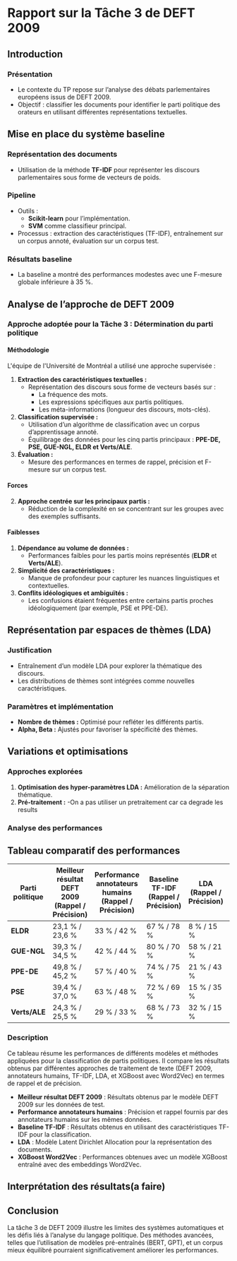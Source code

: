 # Rapport sur la Tâche 3 de DEFT 2009

## Introduction

### Présentation
- Le contexte du TP repose sur l’analyse des débats parlementaires européens issus de DEFT 2009.
- Objectif : classifier les documents pour identifier le parti politique des orateurs en utilisant différentes représentations textuelles.

## Mise en place du système baseline

### Représentation des documents
- Utilisation de la méthode **TF-IDF** pour représenter les discours parlementaires sous forme de vecteurs de poids.

### Pipeline
- Outils : 
  - **Scikit-learn** pour l’implémentation.
  - **SVM** comme classifieur principal.
- Processus : extraction des caractéristiques (TF-IDF), entraînement sur un corpus annoté, évaluation sur un corpus test.

### Résultats baseline
- La baseline a montré des performances modestes avec une F-mesure globale inférieure à 35 %.

## Analyse de l’approche de DEFT 2009

### Approche adoptée pour la Tâche 3 : Détermination du parti politique

#### Méthodologie
L'équipe de l'Université de Montréal a utilisé une approche supervisée :
1. **Extraction des caractéristiques textuelles :**
    - Représentation des discours sous forme de vecteurs basés sur :
        - La fréquence des mots.
        - Les expressions spécifiques aux partis politiques.
        - Les méta-informations (longueur des discours, mots-clés).
2. **Classification supervisée :**
    - Utilisation d’un algorithme de classification avec un corpus d’apprentissage annoté.
    - Équilibrage des données pour les cinq partis principaux : **PPE-DE, PSE, GUE-NGL, ELDR et Verts/ALE**.
3. **Évaluation :**
    - Mesure des performances en termes de rappel, précision et F-mesure sur un corpus test.

#### Forces
2. **Approche centrée sur les principaux partis :**
    - Réduction de la complexité en se concentrant sur les groupes avec des exemples suffisants.


#### Faiblesses
1. **Dépendance au volume de données :**
    - Performances faibles pour les partis moins représentés (**ELDR** et **Verts/ALE**).
2. **Simplicité des caractéristiques :**
    - Manque de profondeur pour capturer les nuances linguistiques et contextuelles.
3. **Conflits idéologiques et ambiguïtés :**
    - Les confusions étaient fréquentes entre certains partis proches idéologiquement (par exemple, PSE et PPE-DE).
## Représentation par espaces de thèmes (LDA)

### Justification
- Entraînement d’un modèle LDA pour explorer la thématique des discours.
- Les distributions de thèmes sont intégrées comme nouvelles caractéristiques.

### Paramètres et implémentation
- **Nombre de thèmes :** Optimisé pour refléter les différents partis.
- **Alpha, Beta :** Ajustés pour favoriser la spécificité des thèmes.



## Variations et optimisations

### Approches explorées
1. **Optimisation des hyper-paramètres LDA :** Amélioration de la séparation thématique.
2. **Pré-traitement :** 
    -On a pas utiliser un pretraitement car ca degrade les results

### Analyse des performances


## Tableau comparatif des performances

| **Parti politique** | **Meilleur résultat DEFT 2009 (Rappel / Précision)** | **Performance annotateurs humains (Rappel / Précision)** | **Baseline TF-IDF (Rappel / Précision)** | **LDA (Rappel / Précision)** | **XGBoost Word2Vec (Rappel/Précision)** |
|----------------------|-----------------------------------------------------|---------------------------------------------------------|-----------------------------------------|-----------------------------|---------------------------------|
| **ELDR**            | 23,1 % / 23,6 %                                     | 33 % / 42 %                                             | 67 % / 78 %                             | 8 % / 15 %                 | 57.7 % / 0.41                   |
| **GUE-NGL**         | 39,3 % / 34,5 %                                     | 42 % / 44 %                                             | 80 % / 70 %                             | 58 % / 21 %                | 49.1 % / 0.58                  |
| **PPE-DE**          | 49,8 % / 45,2 %                                     | 57 % / 40 %                                             | 74 % / 75 %                             | 21 % / 43 %                | 88.0 % / 0.64                   |
| **PSE**             | 39,4 % / 37,0 %                                     | 63 % / 48 %                                             | 72 % / 69 %                             | 15 % / 35 %                | 53.3 % / 0.57                   |
| **Verts/ALE**       | 24,3 % / 25,5 %                                     | 29 % / 33 %                                             | 68 % / 73 %                             | 32 % / 15 %                | 19.0 % / 0.31                   |

### Description
Ce tableau résume les performances de différents modèles et méthodes appliquées pour la classification de partis politiques. Il compare les résultats obtenus par différentes approches de traitement de texte (DEFT 2009, annotateurs humains, TF-IDF, LDA, et XGBoost avec Word2Vec) en termes de rappel et de précision.

- **Meilleur résultat DEFT 2009** : Résultats obtenus par le modèle DEFT 2009 sur les données de test.
- **Performance annotateurs humains** : Précision et rappel fournis par des annotateurs humains sur les mêmes données.
- **Baseline TF-IDF** : Résultats obtenus en utilisant des caractéristiques TF-IDF pour la classification.
- **LDA** : Modèle Latent Dirichlet Allocation pour la représentation des documents.
- **XGBoost Word2Vec** : Performances obtenues avec un modèle XGBoost entraîné avec des embeddings Word2Vec.

## Interprétation des résultats(a faire)


## Conclusion

La tâche 3 de DEFT 2009 illustre les limites des systèmes automatiques et les défis liés à l’analyse du langage politique. 
Des méthodes avancées, telles que l’utilisation de modèles pré-entraînés (BERT, GPT), et un corpus mieux équilibré pourraient significativement améliorer les performances.
